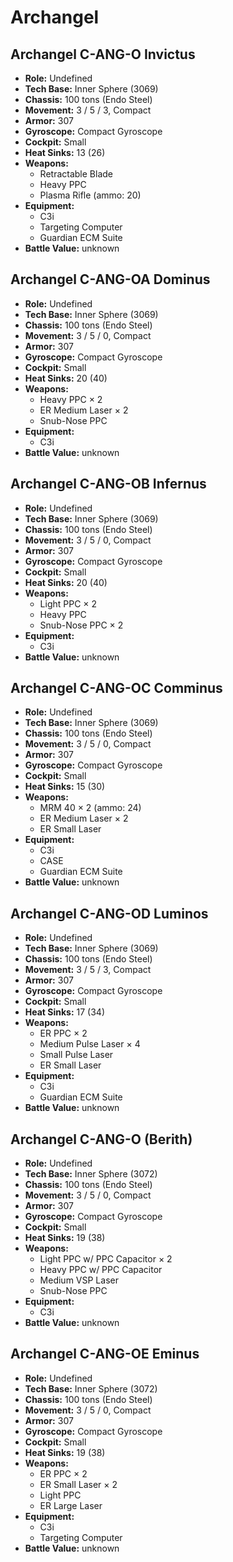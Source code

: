 # Archangel
## Archangel C-ANG-O Invictus
- **Role:** Undefined
- **Tech Base:** Inner Sphere (3069)
- **Chassis:** 100 tons (Endo Steel)
- **Movement:** 3 / 5 / 3, Compact
- **Armor:** 307
- **Gyroscope:** Compact Gyroscope
- **Cockpit:** Small
- **Heat Sinks:** 13 (26)
- **Weapons:**
  - Retractable Blade
  - Heavy PPC
  - Plasma Rifle (ammo: 20)
- **Equipment:**
  - C3i
  - Targeting Computer
  - Guardian ECM Suite
- **Battle Value:** unknown

## Archangel C-ANG-OA Dominus
- **Role:** Undefined
- **Tech Base:** Inner Sphere (3069)
- **Chassis:** 100 tons (Endo Steel)
- **Movement:** 3 / 5 / 0, Compact
- **Armor:** 307
- **Gyroscope:** Compact Gyroscope
- **Cockpit:** Small
- **Heat Sinks:** 20 (40)
- **Weapons:**
  - Heavy PPC × 2
  - ER Medium Laser × 2
  - Snub-Nose PPC
- **Equipment:**
  - C3i
- **Battle Value:** unknown

## Archangel C-ANG-OB Infernus
- **Role:** Undefined
- **Tech Base:** Inner Sphere (3069)
- **Chassis:** 100 tons (Endo Steel)
- **Movement:** 3 / 5 / 0, Compact
- **Armor:** 307
- **Gyroscope:** Compact Gyroscope
- **Cockpit:** Small
- **Heat Sinks:** 20 (40)
- **Weapons:**
  - Light PPC × 2
  - Heavy PPC
  - Snub-Nose PPC × 2
- **Equipment:**
  - C3i
- **Battle Value:** unknown

## Archangel C-ANG-OC Comminus
- **Role:** Undefined
- **Tech Base:** Inner Sphere (3069)
- **Chassis:** 100 tons (Endo Steel)
- **Movement:** 3 / 5 / 0, Compact
- **Armor:** 307
- **Gyroscope:** Compact Gyroscope
- **Cockpit:** Small
- **Heat Sinks:** 15 (30)
- **Weapons:**
  - MRM 40 × 2 (ammo: 24)
  - ER Medium Laser × 2
  - ER Small Laser
- **Equipment:**
  - C3i
  - CASE
  - Guardian ECM Suite
- **Battle Value:** unknown

## Archangel C-ANG-OD Luminos
- **Role:** Undefined
- **Tech Base:** Inner Sphere (3069)
- **Chassis:** 100 tons (Endo Steel)
- **Movement:** 3 / 5 / 3, Compact
- **Armor:** 307
- **Gyroscope:** Compact Gyroscope
- **Cockpit:** Small
- **Heat Sinks:** 17 (34)
- **Weapons:**
  - ER PPC × 2
  - Medium Pulse Laser × 4
  - Small Pulse Laser
  - ER Small Laser
- **Equipment:**
  - C3i
  - Guardian ECM Suite
- **Battle Value:** unknown

## Archangel C-ANG-O (Berith)
- **Role:** Undefined
- **Tech Base:** Inner Sphere (3072)
- **Chassis:** 100 tons (Endo Steel)
- **Movement:** 3 / 5 / 0, Compact
- **Armor:** 307
- **Gyroscope:** Compact Gyroscope
- **Cockpit:** Small
- **Heat Sinks:** 19 (38)
- **Weapons:**
  - Light PPC w/ PPC Capacitor × 2
  - Heavy PPC w/ PPC Capacitor
  - Medium VSP Laser
  - Snub-Nose PPC
- **Equipment:**
  - C3i
- **Battle Value:** unknown

## Archangel C-ANG-OE Eminus
- **Role:** Undefined
- **Tech Base:** Inner Sphere (3072)
- **Chassis:** 100 tons (Endo Steel)
- **Movement:** 3 / 5 / 0, Compact
- **Armor:** 307
- **Gyroscope:** Compact Gyroscope
- **Cockpit:** Small
- **Heat Sinks:** 19 (38)
- **Weapons:**
  - ER PPC × 2
  - ER Small Laser × 2
  - Light PPC
  - ER Large Laser
- **Equipment:**
  - C3i
  - Targeting Computer
- **Battle Value:** unknown

